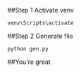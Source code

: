 ##Step 1 Activate venv

```
venv\Scripts\activate
```

##Step 2 Generate file

```
python gen.py
```

##You’re great
